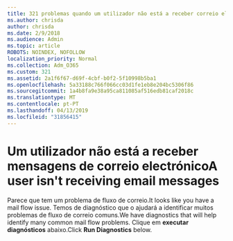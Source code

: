 ```yaml
---
title: 321 problemas quando um utilizador não está a receber correio electrónico
ms.author: chrisda
author: chrisda
ms.date: 2/9/2018
ms.audience: Admin
ms.topic: article
ROBOTS: NOINDEX, NOFOLLOW
localization_priority: Normal
ms.collection: Adm_O365
ms.custom: 321
ms.assetid: 2a1f6f67-d69f-4cbf-b0f2-5f10998b5ba1
ms.openlocfilehash: 5a33188c766f066cc03d1fe1eb8e204bc5306f86
ms.sourcegitcommit: 1a4b8fa9e38a95ca811085af516edb81caf2018c
ms.translationtype: MT
ms.contentlocale: pt-PT
ms.lasthandoff: 04/13/2019
ms.locfileid: "31856415"
---
```

# <a name="a-user-isnt-receiving-email-messages"></a><span data-ttu-id="1385f-102">Um utilizador não está a receber mensagens de correio electrónico</span><span class="sxs-lookup"><span data-stu-id="1385f-102">A user isn't receiving email messages</span></span>

<span data-ttu-id="1385f-103">Parece que tem um problema de fluxo de correio.</span><span class="sxs-lookup"><span data-stu-id="1385f-103">It looks like you have a mail flow issue.</span></span> <span data-ttu-id="1385f-104">Temos de diagnóstico que o ajudará a identificar muitos problemas de fluxo de correio comuns.</span><span class="sxs-lookup"><span data-stu-id="1385f-104">We have diagnostics that will help identify many common mail flow problems.</span></span> <span data-ttu-id="1385f-105">Clique em **executar diagnósticos** abaixo.</span><span class="sxs-lookup"><span data-stu-id="1385f-105">Click **Run Diagnostics** below.</span></span>
 